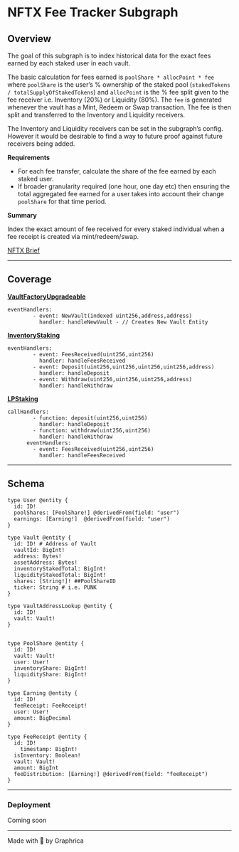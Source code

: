 # NFTX Fee Tracker Subgraph


## Overview

The goal of this subgraph is to index historical data for the exact fees earned by each staked user in each vault.

The basic calculation for fees earned is `poolShare * allocPoint * fee` where `poolShare` is the user’s % ownership of the staked pool (`stakedTokens / totalSupplyOfStakedTokens`) and `allocPoint` is the % fee split given to the fee receiver i.e. Inventory (20%) or Liquidity (80%). The `fee` is generated whenever the vault has a Mint, Redeem or Swap transaction. The fee is then split and transferred to the Inventory and Liquidity receivers.

The Inventory and Liquidity receivers can be set in the subgraph’s config. However it would be desirable to find a way to future proof against future receivers being added.

**Requirements**

- For each fee transfer, calculate the share of the fee earned by each staked user.
- If broader granularity required (one hour, one day etc) then ensuring the total aggregated fee earned for a user takes into account their change `poolShare` for that time period.

**Summary**

Index the exact amount of fee received for every staked individual when a fee receipt is created via mint/redeem/swap.

[NFTX Brief](https://nftx.notion.site/Subgraph-Fee-Split-Tracking-cd12c15d0dff4f22981a01e0ca268646)

___
## Coverage

[**VaultFactoryUpgradeable**](https://github.com/NFTX-project/nftx-protocol-v2/blob/master/contracts/solidity/NFTXVaultFactoryUpgradeable.sol)
```
eventHandlers:
        - event: NewVault(indexed uint256,address,address)
          handler: handleNewVault - // Creates New Vault Entity

```
[**InventoryStaking**](https://github.com/NFTX-project/nftx-protocol-v2/blob/master/contracts/solidity/NFTXInventoryStaking.sol)
```
eventHandlers:
        - event: FeesReceived(uint256,uint256)
          handler: handleFeesReceived
        - event: Deposit(uint256,uint256,uint256,uint256,address)
          handler: handleDeposit
        - event: Withdraw(uint256,uint256,uint256,address)
          handler: handleWithdraw
```

[**LPStaking**](https://github.com/NFTX-project/nftx-protocol-v2/blob/master/contracts/solidity/NFTXLPStaking.sol)

```
callHandlers:
        - function: deposit(uint256,uint256)
          handler: handleDeposit 
        - function: withdraw(uint256,uint256)
          handler: handleWithdraw
      eventHandlers:
        - event: FeesReceived(uint256,uint256)
          handler: handleFeesReceived
```
___
## Schema

```
type User @entity {
  id: ID!
  poolShares: [PoolShare!] @derivedFrom(field: "user")
  earnings: [Earning!]  @derivedFrom(field: "user")
}

type Vault @entity {
  id: ID! # Address of Vault
  vaultId: BigInt!
  address: Bytes!
  assetAddress: Bytes!
  inventoryStakedTotal: BigInt!
  liquidityStakedTotal: BigInt!
  shares: [String!]! ##PoolShareID
  ticker: String # i.e. PUNK
}

type VaultAddressLookup @entity {
  id: ID!
  vault: Vault!
}


type PoolShare @entity {
  id: ID!
  vault: Vault!
  user: User!
  inventoryShare: BigInt!
  liquidityShare: BigInt!
}

type Earning @entity {
  id: ID!
  feeReceipt: FeeReceipt!
  user: User!
  amount: BigDecimal
}

type FeeReceipt @entity {
  id: ID!
	timestamp: BigInt!
  isInventory: Boolean!
  vault: Vault!
  amount: BigInt
  feeDistribution: [Earning!] @derivedFrom(field: "feeReceipt")
}
```
___
### Deployment

Coming soon

___

Made with 💚 by Graphrica